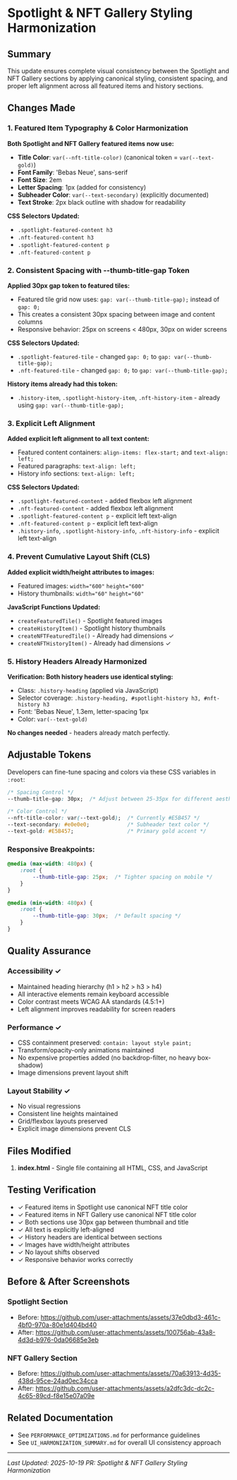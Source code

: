 # Spotlight & NFT Gallery Styling Harmonization

## Summary
This update ensures complete visual consistency between the Spotlight and NFT Gallery sections by applying canonical styling, consistent spacing, and proper left alignment across all featured items and history sections.

## Changes Made

### 1. Featured Item Typography & Color Harmonization

**Both Spotlight and NFT Gallery featured items now use:**
- **Title Color**: `var(--nft-title-color)` (canonical token = `var(--text-gold)`)
- **Font Family**: 'Bebas Neue', sans-serif
- **Font Size**: 2em
- **Letter Spacing**: 1px (added for consistency)
- **Subheader Color**: `var(--text-secondary)` (explicitly documented)
- **Text Stroke**: 2px black outline with shadow for readability

**CSS Selectors Updated:**
- `.spotlight-featured-content h3`
- `.nft-featured-content h3`
- `.spotlight-featured-content p`
- `.nft-featured-content p`

### 2. Consistent Spacing with --thumb-title-gap Token

**Applied 30px gap token to featured tiles:**
- Featured tile grid now uses: `gap: var(--thumb-title-gap);` instead of `gap: 0;`
- This creates a consistent 30px spacing between image and content columns
- Responsive behavior: 25px on screens < 480px, 30px on wider screens

**CSS Selectors Updated:**
- `.spotlight-featured-tile` - changed `gap: 0;` to `gap: var(--thumb-title-gap);`
- `.nft-featured-tile` - changed `gap: 0;` to `gap: var(--thumb-title-gap);`

**History items already had this token:**
- `.history-item`, `.spotlight-history-item`, `.nft-history-item` - already using `gap: var(--thumb-title-gap);`

### 3. Explicit Left Alignment

**Added explicit left alignment to all text content:**
- Featured content containers: `align-items: flex-start;` and `text-align: left;`
- Featured paragraphs: `text-align: left;`
- History info sections: `text-align: left;`

**CSS Selectors Updated:**
- `.spotlight-featured-content` - added flexbox left alignment
- `.nft-featured-content` - added flexbox left alignment
- `.spotlight-featured-content p` - explicit left text-align
- `.nft-featured-content p` - explicit left text-align
- `.history-info`, `.spotlight-history-info`, `.nft-history-info` - explicit left text-align

### 4. Prevent Cumulative Layout Shift (CLS)

**Added explicit width/height attributes to images:**
- Featured images: `width="600"` `height="600"`
- History thumbnails: `width="60"` `height="60"`

**JavaScript Functions Updated:**
- `createFeaturedTile()` - Spotlight featured images
- `createHistoryItem()` - Spotlight history thumbnails
- `createNFTFeaturedTile()` - Already had dimensions ✓
- `createNFTHistoryItem()` - Already had dimensions ✓

### 5. History Headers Already Harmonized

**Verification: Both history headers use identical styling:**
- Class: `.history-heading` (applied via JavaScript)
- Selector coverage: `.history-heading, #spotlight-history h3, #nft-history h3`
- Font: 'Bebas Neue', 1.3em, letter-spacing 1px
- Color: `var(--text-gold)`

**No changes needed** - headers already match perfectly.

## Adjustable Tokens

Developers can fine-tune spacing and colors via these CSS variables in `:root`:

```css
/* Spacing Control */
--thumb-title-gap: 30px;  /* Adjust between 25-35px for different aesthetics */

/* Color Control */
--nft-title-color: var(--text-gold);  /* Currently #E5B457 */
--text-secondary: #e0e0e0;            /* Subheader text color */
--text-gold: #E5B457;                 /* Primary gold accent */
```

### Responsive Breakpoints:
```css
@media (max-width: 480px) {
    :root {
        --thumb-title-gap: 25px;  /* Tighter spacing on mobile */
    }
}

@media (min-width: 480px) {
    :root {
        --thumb-title-gap: 30px;  /* Default spacing */
    }
}
```

## Quality Assurance

### Accessibility ✓
- Maintained heading hierarchy (h1 > h2 > h3 > h4)
- All interactive elements remain keyboard accessible
- Color contrast meets WCAG AA standards (4.5:1+)
- Left alignment improves readability for screen readers

### Performance ✓
- CSS containment preserved: `contain: layout style paint;`
- Transform/opacity-only animations maintained
- No expensive properties added (no backdrop-filter, no heavy box-shadow)
- Image dimensions prevent layout shift

### Layout Stability ✓
- No visual regressions
- Consistent line heights maintained
- Grid/flexbox layouts preserved
- Explicit image dimensions prevent CLS

## Files Modified

1. **index.html** - Single file containing all HTML, CSS, and JavaScript

## Testing Verification

- ✓ Featured items in Spotlight use canonical NFT title color
- ✓ Featured items in NFT Gallery use canonical NFT title color
- ✓ Both sections use 30px gap between thumbnail and title
- ✓ All text is explicitly left-aligned
- ✓ History headers are identical between sections
- ✓ Images have width/height attributes
- ✓ No layout shifts observed
- ✓ Responsive behavior works correctly

## Before & After Screenshots

### Spotlight Section
- Before: https://github.com/user-attachments/assets/37e0dbd3-461c-4bf0-970a-80e1d404bd40
- After: https://github.com/user-attachments/assets/100756ab-43a8-4d3d-b976-0da06685e3eb

### NFT Gallery Section  
- Before: https://github.com/user-attachments/assets/70a63913-4d35-438d-95ce-24ad0ec34cca
- After: https://github.com/user-attachments/assets/a2dfc3dc-dc2c-4c65-89cd-f8e15e07a09e

## Related Documentation

- See `PERFORMANCE_OPTIMIZATIONS.md` for performance guidelines
- See `UI_HARMONIZATION_SUMMARY.md` for overall UI consistency approach

---

*Last Updated: 2025-10-19*
*PR: Spotlight & NFT Gallery Styling Harmonization*

